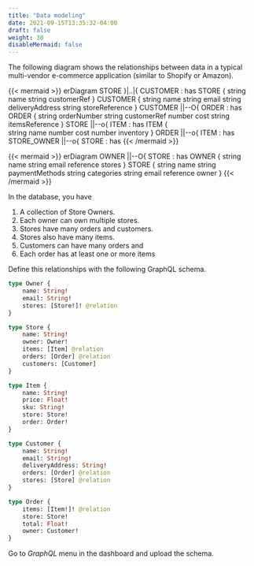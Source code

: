 ```yaml
---
title: "Data modeling"
date: 2021-09-15T13:35:32-04:00
draft: false
weight: 30
disableMermaid: false
---
```


The following diagram shows the relationships between data in a typical multi-vendor e-commerce application (similar to Shopify or Amazon).

{{< mermaid >}}
erDiagram
    STORE }|..|{ CUSTOMER : has
    STORE {
        string name
        string customerRef
    }
    CUSTOMER {
        string name
        string email
        string deliveryAddress
        string storeReference
    }
    CUSTOMER ||--O{ ORDER : has
    ORDER {
        string orderNumber
        string customerRef
        number cost
        string itemsReference
    }
    STORE ||--o{ ITEM : has
    ITEM {  
        string name
        number cost
        number inventory
    }
    ORDER ||--o{ ITEM : has
    STORE_OWNER ||--o{ STORE : has
{{< /mermaid >}}

{{< mermaid >}}
erDiagram
    OWNER ||--O{ STORE : has
    OWNER {
        string name
        string email
        reference stores
    }
    STORE {
        string name
        string paymentMethods
        string categories
        string email
        reference owner
    }
{{< /mermaid >}}

In the database, you have 

1. A collection of Store Owners. 
1. Each owner can own multiple stores. 
1. Stores have many orders and customers. 
1. Stores also have many items. 
1. Customers can have many orders and 
1. Each order has at least one or more items

Define this relationships with the following GraphQL schema.

```graphql
type Owner {
    name: String!
    email: String!
    stores: [Store!]! @relation
}

type Store {
    name: String!
    owner: Owner!
    items: [Item] @relation
    orders: [Order] @relation
    customers: [Customer] 
}

type Item {
    name: String!
    price: Float!
    sku: String!
    store: Store!
    order: Order!
}

type Customer {
    name: String!
    email: String!
    deliveryAddress: String!
    orders: [Order] @relation
    stores: [Store] @relation
}

type Order {
    items: [Item!]! @relation
    store: Store!
    total: Float!
    owner: Customer!
}
```

Go to *GraphQL* menu in the dashboard and upload the schema.
